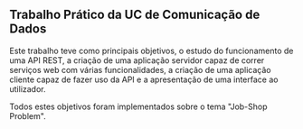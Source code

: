 ## Trabalho Prático da UC de Comunicação de Dados

Este trabalho teve como principais objetivos, o estudo do funcionamento de uma API REST, a criação de uma aplicação servidor capaz de correr serviços web com várias funcionalidades, a criação de uma aplicação cliente capaz de fazer uso da API e a apresentação de uma interface ao utilizador.

Todos estes objetivos foram implementados sobre o tema "Job-Shop Problem".
